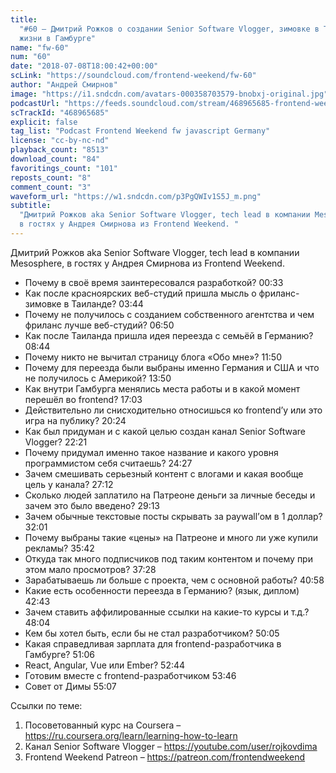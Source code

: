 ```yaml
---
title:
  "#60 – Дмитрий Рожков о создании Senior Software Vlogger, зимовке в Таиланде и
  жизни в Гамбурге"
name: "fw-60"
num: "60"
date: "2018-07-08T18:00:42+00:00"
scLink: "https://soundcloud.com/frontend-weekend/fw-60"
author: "Андрей Смирнов"
image: "https://i1.sndcdn.com/avatars-000358703579-bnobxj-original.jpg"
podcastUrl: "https://feeds.soundcloud.com/stream/468965685-frontend-weekend-fw-60.m4a"
scTrackId: "468965685"
explicit: false
tag_list: "Podcast Frontend Weekend fw javascript Germany"
license: "cc-by-nc-nd"
playback_count: "8513"
download_count: "84"
favoritings_count: "101"
reposts_count: "8"
comment_count: "3"
waveform_url: "https://w1.sndcdn.com/p3PgQWIv1S5J_m.png"
subtitle:
  "Дмитрий Рожков aka Senior Software Vlogger, tech lead в компании Mesosphere,
  в гостях у Андрея Смирнова из Frontend Weekend. "
---
```


Дмитрий Рожков aka Senior Software Vlogger, tech lead в компании Mesosphere, в
гостях у Андрея Смирнова из Frontend Weekend.

- Почему в своё время заинтересовался разработкой?
  <timecode sec="33">00:33</timecode>
- Как после красноярских веб-студий пришла мысль о фриланс-зимовке в Таиланде?
  <timecode sec="224">03:44</timecode>
- Почему не получилось с созданием собственного агентства и чем фриланс лучше
  веб-студий? <timecode sec="410">06:50</timecode>
- Как после Таиланда пришла идея переезда с семьёй в Германию?
  <timecode sec="524">08:44</timecode>
- Почему никто не вычитал страницу блога «Обо мне»?
  <timecode sec="710">11:50</timecode>
- Почему для переезда были выбраны именно Германия и США и что не получилось с
  Америкой? <timecode sec="830">13:50</timecode>
- Как внутри Гамбурга менялись места работы и в какой момент перешёл во
  frontend? <timecode sec="1023">17:03</timecode>
- Действительно ли снисходительно относишься ко frontend’у или это игра на
  публику? <timecode sec="1224">20:24</timecode>
- Как был придуман и с какой целью создан канал Senior Software Vlogger?
  <timecode sec="1341">22:21</timecode>
- Почему придумал именно такое название и какого уровня программистом себя
  считаешь? <timecode sec="1467">24:27</timecode>
- Зачем смешивать серьезный контент с влогами и какая вообще цель у канала?
  <timecode sec="1632">27:12</timecode>
- Сколько людей заплатило на Патреоне деньги за личные беседы и зачем это было
  введено? <timecode sec="1753">29:13</timecode>
- Зачем обычные текстовые посты скрывать за paywall’ом в 1 доллар?
  <timecode sec="1921">32:01</timecode>
- Почему выбраны такие «цены» на Патреоне и много ли уже купили рекламы?
  <timecode sec="2142">35:42</timecode>
- Откуда так много подписчиков под таким контентом и почему при этом мало
  просмотров? <timecode sec="2248">37:28</timecode>
- Зарабатываешь ли больше с проекта, чем с основной работы?
  <timecode sec="2458">40:58</timecode>
- Какие есть особенности переезда в Германию? (язык, диплом)
  <timecode sec="2563">42:43</timecode>
- Зачем ставить аффилированные ссылки на какие-то курсы и т.д.?
  <timecode sec="2884">48:04</timecode>
- Кем бы хотел быть, если бы не стал разработчиком?
  <timecode sec="3005">50:05</timecode>
- Какая справедливая зарплата для frontend-разработчика в Гамбурге?
  <timecode sec="3066">51:06</timecode>
- React, Angular, Vue или Ember? <timecode sec="3164">52:44</timecode>
- Готовим вместе с frontend-разработчиком <timecode sec="3226">53:46</timecode>
- Совет от Димы <timecode sec="3307">55:07</timecode>

Ссылки по теме:

1. Посоветованный курс на Coursera –
   <https://ru.coursera.org/learn/learning-how-to-learn>
2. Канал Senior Software Vlogger – <https://youtube.com/user/rojkovdima>
3. Frontend Weekend Patreon – <https://patreon.com/frontendweekend>
